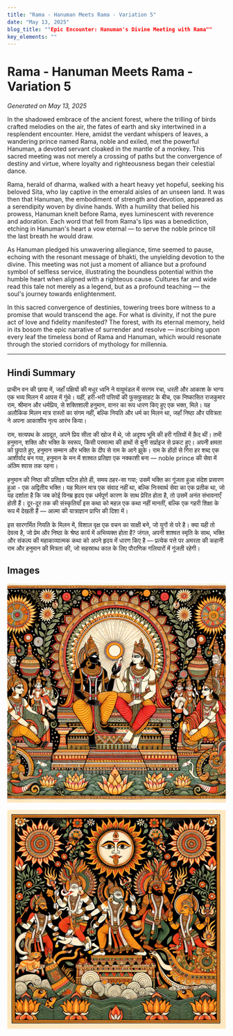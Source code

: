 ```yaml
---
title: "Rama - Hanuman Meets Rama - Variation 5"
date: "May 13, 2025"
blog_title: ""Epic Encounter: Hanuman's Divine Meeting with Rama""
key_elements: ""
---
```


# Rama - Hanuman Meets Rama - Variation 5

*Generated on May 13, 2025*

In the shadowed embrace of the ancient forest, where the trilling of birds crafted melodies on the air, the fates of earth and sky intertwined in a resplendent encounter. Here, amidst the verdant whispers of leaves, a wandering prince named Rama, noble and exiled, met the powerful Hanuman, a devoted servant cloaked in the mantle of a monkey. This sacred meeting was not merely a crossing of paths but the convergence of destiny and virtue, where loyalty and righteousness began their celestial dance.

Rama, herald of dharma, walked with a heart heavy yet hopeful, seeking his beloved Sita, who lay captive in the emerald aisles of an unseen land. It was then that Hanuman, the embodiment of strength and devotion, appeared as a serendipity woven by divine hands. With a humility that belied his prowess, Hanuman knelt before Rama, eyes luminescent with reverence and adoration. Each word that fell from Rama's lips was a benediction, etching in Hanuman's heart a vow eternal — to serve the noble prince till the last breath he would draw.

As Hanuman pledged his unwavering allegiance, time seemed to pause, echoing with the resonant message of bhakti, the unyielding devotion to the divine. This meeting was not just a moment of alliance but a profound symbol of selfless service, illustrating the boundless potential within the humble heart when aligned with a righteous cause. Cultures far and wide read this tale not merely as a legend, but as a profound teaching — the soul's journey towards enlightenment.

In this sacred convergence of destinies, towering trees bore witness to a promise that would transcend the age. For what is divinity, if not the pure act of love and fidelity manifested? The forest, with its eternal memory, held in its bosom the epic narrative of surrender and resolve — inscribing upon every leaf the timeless bond of Rama and Hanuman, which would resonate through the storied corridors of mythology for millennia.

---

## Hindi Summary

प्राचीन वन की छाया में, जहाँ पक्षियों की मधुर ध्वनि ने वायुमंडल में सरगम रचा, धरती और आकाश के भाग्य एक भव्य मिलन में आपस में गुंथे। यहीं, हरी-भरी पत्तियों की फुसफुसाहट के बीच, एक निष्कासित राजकुमार राम, श्रीमान और धर्मप्रिय, से शक्तिशाली हनुमान, वानर का रूप धारण किए हुए एक भक्त, मिले। यह अलौकिक मिलन मात्र रास्तों का संगम नहीं, बल्कि नियति और धर्म का मिलन था, जहाँ निष्ठा और पवित्रता ने अपना आकाशीय नृत्य आरंभ किया।

राम, सत्यपथ के अग्रदूत, अपने प्रिय सीता की खोज में थे, जो अदृश्य भूमि की हरी गलियों में क़ैद थीं। तभी हनुमान, शक्ति और भक्ति के स्वरूप, किसी परमात्मा की हाथों से बुनी सर्प्राइज से प्रकट हुए। अपनी क्षमता को छुपाते हुए, हनुमान सम्मान और भक्ति के दीप से राम के आगे झुके। राम के होंठों से गिरा हर शब्द एक आशीर्वाद बन गया, हनुमान के मन में शाश्वत प्रतिज्ञा एक नक्काशी बना — noble prince की सेवा में अंतिम श्वास तक रहना।

हनुमान की निष्ठा की प्रतिज्ञा घटित होते ही, समय ठहर-सा गया; उसमें भक्ति का गूंजता हुआ संदेश प्रसारण हुआ - एक अद्वितीय भक्ति। यह मिलन मात्र एक संवाद नहीं था, बल्कि निःस्वार्थ सेवा का एक प्रतीक था, जो यह दर्शाता है कि जब कोई विनम्र हृदय एक धर्मपूर्ण कारण के साथ प्रेरित होता है, तो उसमें अनंत संभावनाएँ होती हैं। दूर-दूर तक की संस्कृतियाँ इस कथा को महज़ एक कथा नहीं मानतीं, बल्कि एक गहरी शिक्षा के रूप में देखती हैं — आत्मा की यात्राज्ञान प्राप्ति की दिशा में।

इस सारगर्भित नियति के मिलन में, विशाल वृक्ष एक वचन का साक्षी बने, जो युगों से परे है। क्या यही तो देवत्व है, जो प्रेम और निष्ठा के श्रेष्ठ कार्य में अभिव्यक्त होता है? जंगल, अपनी शाश्वत स्मृति के साथ, भक्ति और संकल्प की महाकाव्यात्मक कथा को अपने हृदय में धारण किए है — प्रत्येक पत्ते पर अमरता की कहानी राम और हनुमान की मित्रता की, जो सहस्राब्ध काल के लिए पौराणिक गलियारों में गूंजती रहेगी।

## Images

![Rama - Hanuman Meets Rama - Variation 5 - Variation 1](https://raw.githubusercontent.com/amarshat/mithila-content/main/images/2025/05/2025-05-13-am-rama-hanuman-meets-rama-variation-5.png)

![Rama - Hanuman Meets Rama - Variation 5 - Variation 2](https://raw.githubusercontent.com/amarshat/mithila-content/main/images/2025/05/2025-05-13-pm-rama-hanuman-meets-rama-variation-5.png)

